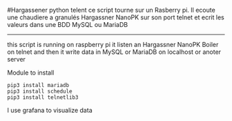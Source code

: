 ﻿#Hargassener python telent
ce script tourne sur un Rasberry pi.
Il ecoute une chaudiere a granulés Hargassner NanoPK sur son port telnet
et ecrit les valeurs dans une BDD MySQL ou MariaDB 

-----------------------------------------------------------------------------------------------------

this script is running on raspberry pi
it listen an Hargassner NanoPK Boiler on telnet
and then it write data in MySQL or MariaDB on localhost or anoter server

Module to install

```
pip3 install mariadb
pip3 install schedule
pip3 install telnetlib3
```

I use grafana to visualize data
